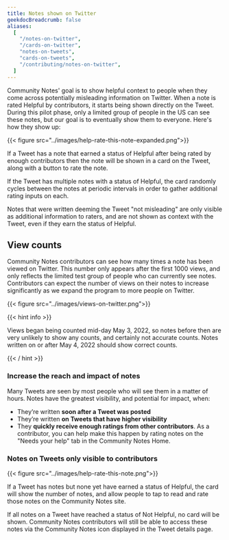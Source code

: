 ```yaml
---
title: Notes shown on Twitter
geekdocBreadcrumb: false
aliases:
  [
    "/notes-on-twitter",
    "/cards-on-twitter",
    "notes-on-tweets",
    "cards-on-tweets",
    "/contributing/notes-on-twitter",
  ]
---
```


Community Notes' goal is to show helpful context to people when they come across potentially misleading information on Twitter. When a note is rated Helpful by contributors, it starts being shown directly on the Tweet. During this pilot phase, only a limited group of people in the US can see these notes, but our goal is to eventually show them to everyone. Here's how they show up:

{{< figure src="../images/help-rate-this-note-expanded.png">}}

If a Tweet has a note that earned a status of Helpful after being rated by enough contributors then the note will be shown in a card on the Tweet, along with a button to rate the note.

If the Tweet has multiple notes with a status of Helpful, the card randomly cycles between the notes at periodic intervals in order to gather additional rating inputs on each.

Notes that were written deeming the Tweet "not misleading" are only visible as additional information to raters, and are not shown as context with the Tweet, even if they earn the status of Helpful.

## View counts

Community Notes contributors can see how many times a note has been viewed on Twitter. This number only appears after the first 1000 views, and only reflects the limited test group of people who can currently see notes. Contributors can expect the number of views on their notes to increase significantly as we expand the program to more people on Twitter.

{{< figure src="../images/views-on-twitter.png">}}

{{< hint info >}}

Views began being counted mid-day May 3, 2022, so notes before then are very unlikely to show any counts, and certainly not accurate counts. Notes written on or after May 4, 2022 should show correct counts.

{{< / hint >}}

### Increase the reach and impact of notes

Many Tweets are seen by most people who will see them in a matter of hours. Notes have the greatest visibility, and potential for impact, when:

- They’re written **soon after a Tweet was posted**
- They’re written **on Tweets that have higher visibility**
- They **quickly receive enough ratings from other contributors**. As a contributor, you can help make this happen by rating notes on the "Needs your help" tab in the Community Notes Home.

### Notes on Tweets only visible to contributors

{{< figure src="../images/help-rate-this-note.png">}}

If a Tweet has notes but none yet have earned a status of Helpful, the card will show the number of notes, and allow people to tap to read and rate those notes on the Community Notes site.

If all notes on a Tweet have reached a status of Not Helpful, no card will be shown. Community Notes contributors will still be able to access these notes via the Community Notes icon displayed in the Tweet details page.
